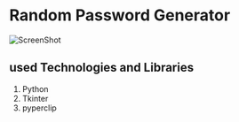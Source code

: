 # Random Password Generator 
![ScreenShot](https://user-images.githubusercontent.com/37272507/119679436-fa916280-be5d-11eb-959e-4f3ec006266d.jpg)
## used Technologies and Libraries
1. Python
1. Tkinter
1. pyperclip
